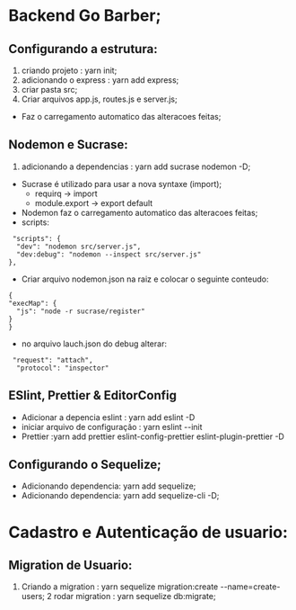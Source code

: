 # Backend Go Barber;

## Configurando a estrutura:
  1. criando projeto               : yarn init;
  2. adicionando o express         : yarn add express;
  3. criar pasta src;
  4. Criar arquivos app.js, routes.js e server.js;  

  - Faz o carregamento automatico das alteracoes feitas;

## Nodemon e Sucrase:
  1. adicionando a dependencias    : yarn add sucrase nodemon -D;
  - Sucrase é utilizado para usar a nova syntaxe (import);
    * requirq -> import
    * module.export -> export default
  - Nodemon faz o carregamento automatico das alteracoes feitas;
  - scripts: 
  ```
   "scripts": {
    "dev": "nodemon src/server.js",
    "dev:debug": "nodemon --inspect src/server.js"
  },
  ```
  - Criar arquivo nodemon.json na raiz e colocar o seguinte conteudo:
  ```
  {
  "execMap": {
    "js": "node -r sucrase/register"
  }
}
  ```
  - no arquivo lauch.json do debug alterar:
  ```
   "request": "attach",
    "protocol": "inspector"
  ```

## ESlint, Prettier & EditorConfig

  * Adicionar a depencia eslint     : yarn add eslint -D
  * iniciar arquivo de configuração : yarn eslint --init
  * Prettier :yarn add prettier eslint-config-prettier eslint-plugin-prettier -D

## Configurando o Sequelize;
  * Adicionando dependencia: yarn add sequelize;
  * Adicionando dependencia: yarn add sequelize-cli -D;

# Cadastro e Autenticação de usuario:

## Migration de Usuario:
  1. Criando a migration : yarn sequelize migration:create --name=create-users;
  2 rodar migration      : yarn sequelize db:migrate;

